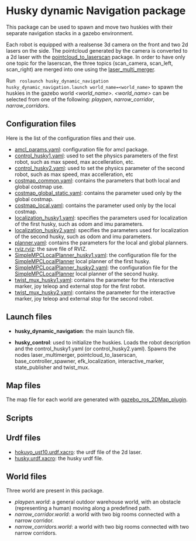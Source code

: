 # Husky dynamic Navigation package

This package can be used to spawn and move two huskies with their separate navigation stacks in a gazebo environment.

Each robot is equipped with a realsense 3d camera on the front and two 2d lasers on the side. The pointcloud generated by the camera is converted to a 2d laser with the [pointcloud_to_laserscan](https://wiki.ros.org/pointcloud_to_laserscan) package. In order to have only one topic for the laserscan, the three topics (scan_camera, scan_left, scan_right) are merged into one using the [laser_multi_merger](http://wiki.ros.org/ira_laser_tools).

Run ``` roslaunch husky_dynamic_navigation husky_dynamic_navigation.launch world_name=<world_name>``` to spawn the huskies in the gazebo world *<world_name>*. *<world_name>* can be selected from one of the following: *playpen*, *narrow_corridor*, *narrow_corridors*. 

## Configuration files

Here is the list of the configuration files and their use.

- [amcl_params.yaml](config/amcl_params.yaml): configuration file for amcl package.
- [control_husky1.yaml](config/control_husky1.yaml): used to set the physics parameters of the first robot, such as max speed, max accelleration, etc. 
- [control_husky2.yaml](config/control_husky2.yaml): used to set the physics parameter of the second robot, such as max speed, max accelleration, etc
- [costmap_common.yaml](config/costmap_common.yaml): contains the parameters that both local and global costmap use.
- [costmap_global_static.yaml](config/costmap_global_static.yaml): contains the parameter used only by the global costmap.
- [costmap_local.yaml](config/costmap_local.yaml): contains the parameter used only by the local costmap.
- [localization_husky1.yaml](config/localization_husky1.yaml): specifies the parameters used for localization of the first husky, such as odom and imu parameters.
- [localization_husky2.yaml](config/localization_husky2.yaml): specifies the parameters used for localization of the second husky, such as odom and imu parameters.
- [planner.yaml](config/planner.yaml): contains the parameters for the local and global planners.
- [rviz.rviz](config/rviz.rviz): the save file of RVIZ.
- [SimpleMPCLocalPlanner_husky1.yaml](config/SimpleMPCLocalPlanner_husky1.yaml): the configuration file for the [SimpleMPCLocalPlanner](/workspace/src/simple_mpc_local_planner/README.md) local planner of the first husky.
- [SimpleMPCLocalPlanner_husky2.yaml](config/SimpleMPCLocalPlanner_husky2.yaml): the configuration file for the [SimpleMPCLocalPlanner](/workspace/src/simple_mpc_local_planner/README.md) local planner of the second husky.
- [twist_mux_husky1.yaml](config/twist_mux_husky1.yaml): contains the parameter for the interactive marker, joy teleop and external stop for the first robot.
- [twist_mux_husky2.yaml](config/twist_mux_husky2.yaml): contains the parameter for the interactive marker, joy teleop and external stop for the second robot.

## Launch files

- **husky_dynamic_navigation**: the main launch file.

- **husky_control**: used to initialize the huskies. Loads the robot description and the control_husky1.yaml (or control_husky2.yaml). Spawns the nodes laser_multimerger, pointcloud_to_laserscan, base_controller_spawner, efk_localization, interactive_marker, state_publisher and twist_mux.

## Map files

The map file for each world are generated with [gazebo_ros_2DMap_plugin](https://github.com/marinaKollmitz/gazebo_ros_2Dmap_plugin).

## Scripts

## Urdf files

- [hokuyo_ust10.urdf.xacro](urdf/hokuyo_ust10.urdf.xacro): the urdf file of the 2d laser.
- [husky.urdf.xacro](urdf/husky.urdf.xacro): the husky urdf file.

## World files

Three world are present in this package.

- *playpen.world*: a general outdoor warehouse world, with an obstacle (representing a human) moving along a predefined path.
- *narrow_corridor.world*: a world with two big rooms connected with a narrow corridor.
- *narrow_corridors.world*: a world with two big rooms connected with two narrow corridors.